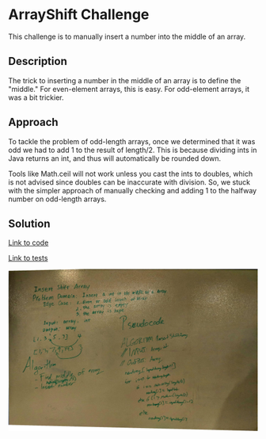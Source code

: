 # ArrayShift Challenge
This challenge is to manually insert a number into the middle of an array. 

## Description
The trick to inserting a number in the middle of an array is to define the "middle." For even-element arrays, this is easy. For odd-element arrays, it was a bit trickier. 

## Approach
To tackle the problem of odd-length arrays, once we determined that it was odd we had to add 1 to the result of length/2. This is because dividing ints in Java returns an int, and thus will automatically be rounded down. 

Tools like Math.ceil will not work unless you cast the ints to doubles, which is not advised since doubles can be inaccurate with division. So, we stuck with the simpler approach of manually checking and adding 1 to the halfway number on odd-length arrays. 


## Solution

[Link to code](../code401challenges/src/main/java/code401challenges/ArrayShift.java)

[Link to tests](../code401challenges/src/test/java/code401challenges/ArrayShiftTest.java)

![alt text](./assets/ShiftArrayChallenge.jpg "A whiteboard drawing of the problem domain and pseudocode for this challenge")

